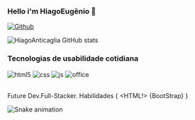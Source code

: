 ### Hello i'm HiagoEugênio 🤖

[![Github](https://img.shields.io/badge/GitHub-100000?style=for-the-badge&logo=github&logoColor=white)](https://github.com/HiagoAnticaglia)



![HiagoAnticaglia GitHub stats](https://github-readme-stats.vercel.app/api?username=HiagoAnticaglia&show_icons=true&theme=radical)

### Tecnologias de usabilidade cotidiana

<div style="display: inline_block">
  <img align="center" alt="html5" src="https://img.shields.io/badge/HTML5-E34F26?style=for-the-badge&logo=html5&logoColor=white" />
  <img align="center" alt="css" src="https://img.shields.io/badge/CSS3-1572B6?style=for-the-badge&logo=css3&logoColor=white" />
  <img align="center" alt="js" src="https://img.shields.io/badge/JavaScript-F7DF1E?style=for-the-badge&logo=javascript&logoColor=black" />
 
  
  <img align="center" alt="office" src="https://img.shields.io/badge/Microsoft_Office-D83B01?style=for-the-badge&logo=microsoft-office&logoColor=white" />
  
  
</div><br/>

Future Dev.Full-Stacker. Habilidades { 
<HTML!>  <CSS/>  <JAVASCRIPT/>  <MySQL/>  <FrameWorks> {BootStrap} 
}

![Snake animation](https://github.com/HiagoAnticaglia/HiagoAnticaglia/blob/output/github-contribution-grid-snake.svg)
